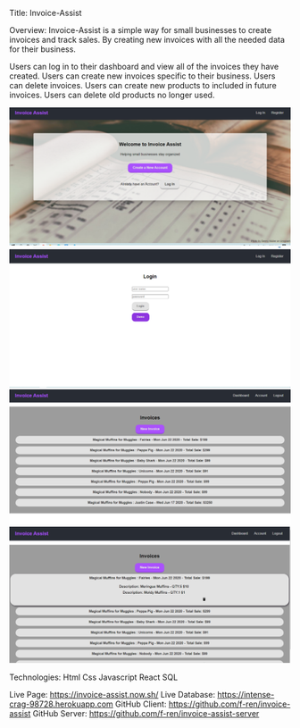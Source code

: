 Title: Invoice-Assist

Overview:
Invoice-Assist is a simple way for small businesses to create invoices and track sales. By creating new invoices with all the needed data for their business.

Users can log in to their dashboard and view all of the invoices they have created.
Users can create new invoices specific to their business.
Users can delete invoices.
Users can create new products to included in future invoices.
Users can delete old products no longer used.

![image](/public/images/View1.png)
![image](/public/images/View2.png)
![image](/public/images/View3.png)
![image](/public/images/View4.png)

Technologies:
Html Css Javascript React SQL

Live Page: https://invoice-assist.now.sh/
Live Database: https://intense-crag-98728.herokuapp.com
GitHub Client: https://github.com/f-ren/invoice-assist
GitHub Server: https://github.com/f-ren/invoice-assist-server
